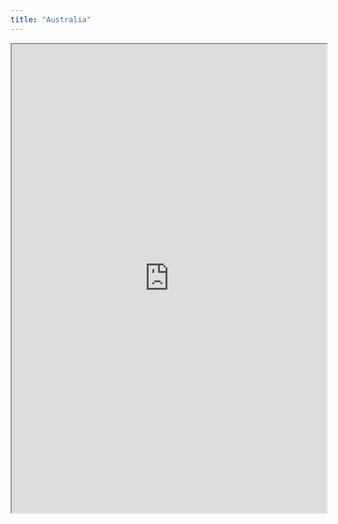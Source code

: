 ```yaml
---
title: "Australia"
---
```



<iframe height="750" width="100%" src="https://ewelton.github.io/ktest/wiki.html#Australia"></iframe>
